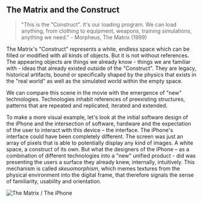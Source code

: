 ## The Matrix and the Construct

> "This is the "Construct". It's our loading program. We can load anything, from clothing to equipment, weapons, training simulations, anything we need." - Morpheus, The Matrix (1999)

The Matrix's "Construct" represents a white, endless space which can be filled or modified with all kinds of objects. But it is not without references. The appearing objects are things we already know - things we are familiar with - ideas that already existed outside of the "Construct". They are legacy, historical artifacts, bound or specifically shaped by the physics that exists in the "real world" as well as the simulated world within the empty space.

We can compare this scene in the movie with the emergence of "new" technologies. Technologies inhabit references of preexisting structures, patterns that are repeated and replicated, iterated and extended.

To make a more visual example, let's look at the initial software design of the iPhone and the intersection of software, hardware and the expectation of the user to interact with this device – the interface.
The iPhone's interface could have been completely different. The screen was just an array of pixels that is able to potentially display any kind of images. A white space, a construct of its own.
But what the designers of the iPhone – as a combination of different technologies into a "new" unified product - did was presenting the users a surface they already knew, internally, intuitively.
This mechanism is called *skeuomorphism*, which memes textures from the physical environment into the digital frame, that therefore signals the sense of familiarity, usability and orientation.

![The Matrix / The iPhone](/Users/xr/Documents/VERTICAL/Vertical-One/assets/contruct-matrix-1.png)
